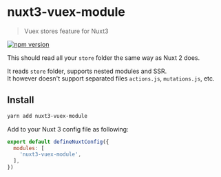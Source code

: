 # nuxt3-vuex-module

> Vuex stores feature for Nuxt3 

[![npm version](https://badge.fury.io/js/nuxt3-vuex-module.svg)](https://badge.fury.io/js/nuxt3-vuex-module)

This should read all your `store` folder the same way as Nuxt 2 does.

It reads `store` folder, supports nested modules and SSR.  
It however doesn't support separated files `actions.js`, `mutations.js`, etc.

## Install

```bash
yarn add nuxt3-vuex-module
```

Add to your Nuxt 3 config file as following:

```js
export default defineNuxtConfig({
  modules: [
    'nuxt3-vuex-module',
  ],
})
```

